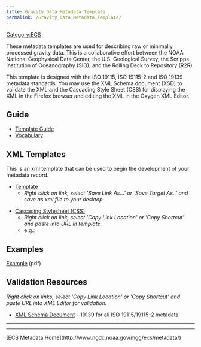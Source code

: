 ```yaml
---
title: Gravity Data Metadata Template
permalink: /Gravity_Data_Metadata_Template/
---
```


[Category:ECS](/Category:ECS "wikilink")

These metadata templates are used for describing raw or minimally processed gravity data. This is a collaborative effort between the NOAA National Geophysical Data Center, the U.S. Geological Survey, the Scripps Institution of Oceanography (SIO), and the Rolling Deck to Repository (R2R).

This template is designed with the ISO 19115, ISO 19115-2 and ISO 19139 metadata standards. You may use the XML Schema document (XSD) to validate the XML and the Cascading Style Sheet (CSS) for displaying the XML in the Firefox browser and editing the XML in the Oxygen XML Editor.

Guide
-----

-   [Template Guide](http://www.ngdc.noaa.gov/metadata/published/Training/Guides/gravity_template_guide.html)
-   [Vocabulary](/ISO_Template_Vocabularies "wikilink")

XML Templates
-------------

This is an xml template that can be used to begin the development of your metadata record.

-   [Template](http://www.ngdc.noaa.gov/metadata/published/Examples/iso/xml/template_gravity.xml)
    -   <i>Right click on link, select 'Save Link As...' or 'Save Target As..' and save as xml file to your desktop.</i>

<!-- -->

-   [Cascading Stylesheet (CSS)](http://www.ngdc.noaa.gov/metadata/published/views/template_grav_mag.css)
    -   <i>Right click on link, select 'Copy Link Location' or 'Copy Shortcut' and paste into URL in template.</i>
    -   e.g.:
            <?xml-stylesheet type="text/css" href="http://www.ngdc.noaa.gov/metadata/published/views/template_grav_mag.css"?>

Examples
--------

[Example](/Media:gravity_example.pdf "wikilink") (pdf)

Validation Resources
--------------------

<i>Right click on links, select 'Copy Link Location' or 'Copy Shortcut' and paste URL into XML Editor for validation.</i>

-   [XML Schema Document](http://www.ngdc.noaa.gov/metadata/published/xsd/schema.xsd) - 19139 for all ISO 19115/19115-2 metadata

<hr/>
<hr/>
[ECS Metadata Home](http://www.ngdc.noaa.gov/mgg/ecs/metadata/)